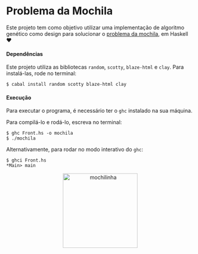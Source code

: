 # Problema da Mochila
Este projeto tem como objetivo utilizar uma implementação de algoritmo genético como design para solucionar o [problema da mochila](https://pt.wikipedia.org/wiki/Problema_da_mochila), em Haskell :heart:

#### Dependências

Este projeto utiliza as bibliotecas `random`, `scotty`, `blaze-html` e `clay`. Para instalá-las, rode no terminal:

```
$ cabal install random scotty blaze-html clay
```

#### Execução

Para executar o programa, é necessário ter o `ghc` instalado na sua máquina.

Para compilá-lo e rodá-lo, escreva no terminal:

```
$ ghc Front.hs -o mochila
$ ./mochila
```

Alternativamente, para rodar no modo interativo do `ghc`:

```
$ ghci Front.hs
*Main> main
```

<p align="center">
  <img src="https://i.imgur.com/xd2jYkZ.png" alt="mochilinha" height="200"/>
</p>
